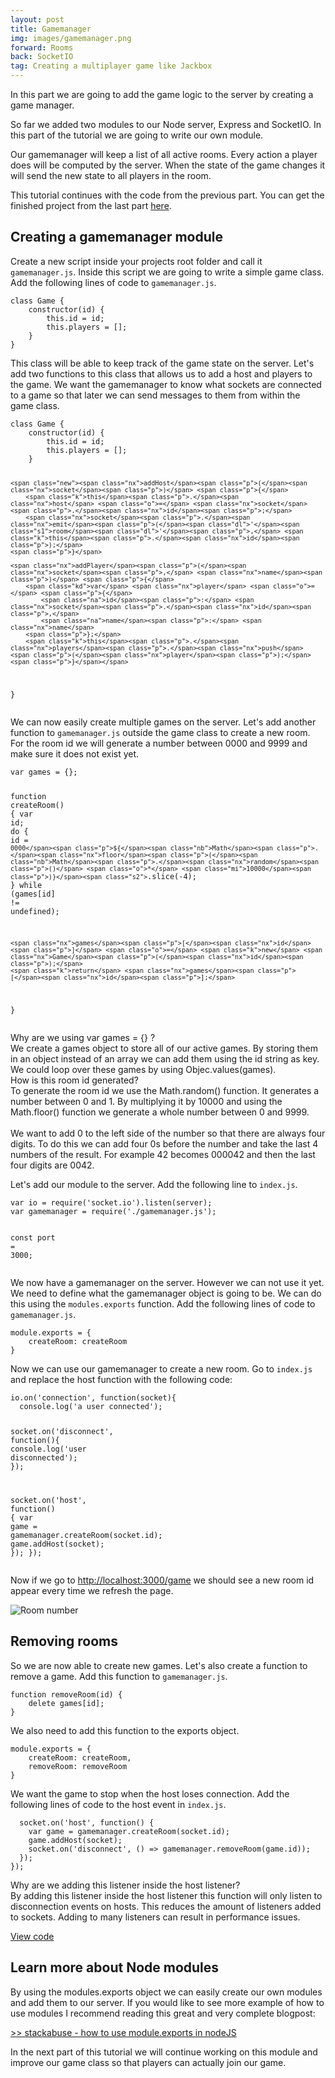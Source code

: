 ```yaml
---
layout: post
title: Gamemanager
img: images/gamemanager.png
forward: Rooms
back: SocketIO
tag: Creating a multiplayer game like Jackbox
---
```


In this part we are going to add the game logic to the server by creating a game manager.

So far we added two modules to our Node server, Express and SocketIO. In this part of the tutorial we are going to write our own module.

Our gamemanager will keep a list of all active rooms. Every action a player does will be computed by the server. When the state of the game changes it will send the new state to all players in the room.

<span class="note">This tutorial continues with the code from the previous part. You can get the finished project from the last part [here](https://github.com/RubenBimmel/MultiplayerGameTutorial/tree/master/03-SocketIO).</note>

## Creating a gamemanager module

Create a new script inside your projects root folder and call it `gamemanager.js`. Inside this script we are going to write a simple game class. Add the following lines of code to `gamemanager.js`.

<div class="language-js highlighter-rouge"><div class="highlight"><pre class="highlight"><code><span class="new"><span class="kd">class</span> <span class="nx">Game</span> <span class="p">{</span>
    <span class="kd">constructor</span><span class="p">(</span><span class="nx">id</span><span class="p">)</span> <span class="p">{</span>
        <span class="k">this</span><span class="p">.</span><span class="nx">id</span> <span class="o">=</span> <span class="nx">id</span><span class="p">;</span>
        <span class="k">this</span><span class="p">.</span><span class="nx">players</span> <span class="o">=</span> <span class="p">[];</span>
    <span class="p">}</span>
<span class="p">}</span></span>
</code></pre></div></div>

This class will be able to keep track of the game state on the server. Let's add two functions to this class that allows us to add a host and players to the game. We want the gamemanager to know what sockets are connected to a game so that later we can send messages to them from within the game class.

<div class="language-js highlighter-rouge"><div class="highlight"><pre class="highlight"><code><span class="kd">class</span> <span class="nx">Game</span> <span class="p">{</span>
    <span class="kd">constructor</span><span class="p">(</span><span class="nx">id</span><span class="p">)</span> <span class="p">{</span>
        <span class="k">this</span><span class="p">.</span><span class="nx">id</span> <span class="o">=</span> <span class="nx">id</span><span class="p">;</span>
        <span class="k">this</span><span class="p">.</span><span class="nx">players</span> <span class="o">=</span> <span class="p">[];</span>
    <span class="p">}</span>

    <span class="new"><span class="nx">addHost</span><span class="p">(</span><span class="nx">socket</span><span class="p">)</span> <span class="p">{</span>
        <span class="k">this</span><span class="p">.</span><span class="nx">host</span> <span class="o">=</span> <span class="nx">socket</span><span class="p">.</span><span class="nx">id</span><span class="p">;</span>
        <span class="nx">socket</span><span class="p">.</span><span class="nx">emit</span><span class="p">(</span><span class="dl">'</span><span class="s1">room</span><span class="dl">'</span><span class="p">,</span> <span class="k">this</span><span class="p">.</span><span class="nx">id</span><span class="p">);</span>
    <span class="p">}</span>

    <span class="nx">addPlayer</span><span class="p">(</span><span class="nx">socket</span><span class="p">,</span> <span class="nx">name</span><span class="p">)</span> <span class="p">{</span>
        <span class="kd">var</span> <span class="nx">player</span> <span class="o">=</span> <span class="p">{</span>
            <span class="na">id</span><span class="p">:</span> <span class="nx">socket</span><span class="p">.</span><span class="nx">id</span><span class="p">,</span>
            <span class="na">name</span><span class="p">:</span> <span class="nx">name</span>
        <span class="p">};</span>
        <span class="k">this</span><span class="p">.</span><span class="nx">players</span><span class="p">.</span><span class="nx">push</span> <span class="p">(</span><span class="nx">player</span><span class="p">);</span>
    <span class="p">}</span></span>
<span class="p">}</span>
</code></pre></div></div>

We can now easily create multiple games on the server. Let's add another function to `gamemanager.js` outside the game class to create a new room. For the room id we will generate a number between 0000 and 9999 and make sure it does not exist yet.

<div class="language-js highlighter-rouge"><div class="highlight"><pre class="highlight"><code><span class="new"><span class="kd">var</span> <span class="nx">games</span> <span class="o">=</span> <span class="p">{};</span>

<span class="kd">function</span> <span class="nx">createRoom</span><span class="p">()</span> <span class="p">{</span>
    <span class="kd">var</span> <span class="nx">id</span><span class="p">;</span>
    <span class="k">do</span> <span class="p">{</span> 
        <span class="nx">id</span> <span class="o">=</span> <span class="s2">`0000</span><span class="p">${</span><span class="nb">Math</span><span class="p">.</span><span class="nx">floor</span><span class="p">(</span><span class="nb">Math</span><span class="p">.</span><span class="nx">random</span><span class="p">()</span> <span class="o">*</span> <span class="mi">10000</span><span class="p">)}</span><span class="s2">`</span><span class="p">.</span><span class="nx">slice</span><span class="p">(</span><span class="o">-</span><span class="mi">4</span><span class="p">);</span>
    <span class="p">}</span> <span class="k">while</span> <span class="p">(</span><span class="nx">games</span><span class="p">[</span><span class="nx">id</span><span class="p">]</span> <span class="o">!=</span> <span class="kc">undefined</span><span class="p">);</span>
    
    <span class="nx">games</span><span class="p">[</span><span class="nx">id</span><span class="p">]</span> <span class="o">=</span> <span class="k">new</span> <span class="nx">Game</span><span class="p">(</span><span class="nx">id</span><span class="p">);</span>
    <span class="k">return</span> <span class="nx">games</span><span class="p">[</span><span class="nx">id</span><span class="p">];</span>
<span class="p">}</span></span>
</code></pre></div></div>

<div class="fold-out" onclick="this.classList.toggle('open')">
<div class="fold-out-title">Why are we using var games = {} ?</div>
<div class="fold-out-content">We create a games object to store all of our active games. By storing them in an object instead of an array we can add them using the id string as key. We could loop over these games by using Objec.values(games).</div>
</div>

<div class="fold-out" onclick="this.classList.toggle('open')">
<div class="fold-out-title">How is this room id generated?</div>
<div class="fold-out-content">To generate the room id we use the Math.random() function. It generates a number between 0 and 1. By multiplying it by 10000 and using the Math.floor() function we generate a whole number between 0 and 9999. <br/><br/>We want to add 0 to the left side of the number so that there are always four digits. To do this we can add four 0s before the number and take the last 4 numbers of the result. For example 42 becomes 000042 and then the last four digits are 0042.</div>
</div>

Let's add our module to the server. Add the following line to `index.js`.

<div class="language-js highlighter-rouge"><div class="highlight"><pre class="highlight"><code><span class="kd">var</span> <span class="nx">io</span> <span class="o">=</span> <span class="nx">require</span><span class="p">(</span><span class="dl">'</span><span class="s1">socket.io</span><span class="dl">'</span><span class="p">).</span><span class="nx">listen</span><span class="p">(</span><span class="nx">server</span><span class="p">);</span>
<span class="new"><span class="kd">var</span> <span class="nx">gamemanager</span> <span class="o">=</span> <span class="nx">require</span><span class="p">(</span><span class="dl">'</span><span class="s1">./gamemanager.js</span><span class="dl">'</span><span class="p">);</span></span>

<span class="kd">const</span> <span class="nx">port</span> <span class="o">=</span> <span class="mi">3000</span><span class="p">;</span>
</code></pre></div></div>

We now have a gamemanager on the server. However we can not use it yet. We need to define what the gamemanager object is going to be. We can do this using the `modules.exports` function. Add the following lines of code to `gamemanager.js`.

<div class="language-js highlighter-rouge"><div class="highlight"><pre class="highlight"><code><span class="new"><span class="nx">module</span><span class="p">.</span><span class="nx">exports</span> <span class="o">=</span> <span class="p">{</span>
    <span class="na">createRoom</span><span class="p">:</span> <span class="nx">createRoom</span>
<span class="p">}</span></span>
</code></pre></div></div>

Now we can use our gamemanager to create a new room. Go to `index.js` and replace the host function with the following code:

<div class="language-js highlighter-rouge"><div class="highlight"><pre class="highlight"><code><span class="nx">io</span><span class="p">.</span><span class="nx">on</span><span class="p">(</span><span class="dl">'</span><span class="s1">connection</span><span class="dl">'</span><span class="p">,</span> <span class="kd">function</span><span class="p">(</span><span class="nx">socket</span><span class="p">){</span>
  <span class="nx">console</span><span class="p">.</span><span class="nx">log</span><span class="p">(</span><span class="dl">'</span><span class="s1">a user connected</span><span class="dl">'</span><span class="p">);</span>

  <span class="nx">socket</span><span class="p">.</span><span class="nx">on</span><span class="p">(</span><span class="dl">'</span><span class="s1">disconnect</span><span class="dl">'</span><span class="p">,</span> <span class="kd">function</span><span class="p">(){</span>
    <span class="nx">console</span><span class="p">.</span><span class="nx">log</span><span class="p">(</span><span class="dl">'</span><span class="s1">user disconnected</span><span class="dl">'</span><span class="p">);</span>
  <span class="p">});</span>

  <span class="nx">socket</span><span class="p">.</span><span class="nx">on</span><span class="p">(</span><span class="dl">'</span><span class="s1">host</span><span class="dl">'</span><span class="p">,</span> <span class="kd">function</span><span class="p">()</span> <span class="p">{</span>
    <span class="new"><span class="kd">var</span> <span class="nx">game</span> <span class="o">=</span> <span class="nx">gamemanager</span><span class="p">.</span><span class="nx">createRoom</span><span class="p">(</span><span class="nx">socket</span><span class="p">.</span><span class="nx">id</span><span class="p">);</span>
    <span class="nx">game</span><span class="p">.</span><span class="nx">addHost</span><span class="p">(</span><span class="nx">socket</span><span class="p">);</span></span>
  <span class="p">});</span>
<span class="p">});</span>
</code></pre></div></div>

Now if we go to <a href="http://localhost:3000/game" target="_blank">http://localhost:3000/game</a> we should see a new room id appear every time we refresh the page.

![Room number]({{site.baseurl}}/images/room9548.png)

## Removing rooms

So we are now able to create new games. Let's also create a function to remove a game. Add this function to `gamemanager.js`.

<div class="language-js highlighter-rouge"><div class="highlight"><pre class="highlight"><code><span class="new"><span class="kd">function</span> <span class="nx">removeRoom</span><span class="p">(</span><span class="nx">id</span><span class="p">)</span> <span class="p">{</span>
    <span class="k">delete</span> <span class="nx">games</span><span class="p">[</span><span class="nx">id</span><span class="p">];</span>
<span class="p">}</span></span>
</code></pre></div></div>

We also need to add this function to the exports object.

<div class="language-js highlighter-rouge"><div class="highlight"><pre class="highlight"><code><span class="nx">module</span><span class="p">.</span><span class="nx">exports</span> <span class="o">=</span> <span class="p">{</span>
    <span class="na">createRoom</span><span class="p">:</span> <span class="nx">createRoom</span><span class="new"><span class="p">,</span>
    <span class="na">removeRoom</span><span class="p">:</span> <span class="nx">removeRoom</span></span>
<span class="p">}</span>
</code></pre></div></div>

We want the game to stop when the host loses connection. Add the following lines of code to the host event in `index.js`.

<div class="language-js highlighter-rouge"><div class="highlight"><pre class="highlight"><code>  <span class="nx">socket</span><span class="p">.</span><span class="nx">on</span><span class="p">(</span><span class="dl">'</span><span class="s1">host</span><span class="dl">'</span><span class="p">,</span> <span class="kd">function</span><span class="p">()</span> <span class="p">{</span>
    <span class="kd">var</span> <span class="nx">game</span> <span class="o">=</span> <span class="nx">gamemanager</span><span class="p">.</span><span class="nx">createRoom</span><span class="p">(</span><span class="nx">socket</span><span class="p">.</span><span class="nx">id</span><span class="p">);</span>
    <span class="nx">game</span><span class="p">.</span><span class="nx">addHost</span><span class="p">(</span><span class="nx">socket</span><span class="p">);</span>
    <span class="new"><span class="nx">socket</span><span class="p">.</span><span class="nx">on</span><span class="p">(</span><span class="dl">'</span><span class="s1">disconnect</span><span class="dl">'</span><span class="p">,</span> <span class="p">()</span> <span class="o">=&gt;</span> <span class="nx">gamemanager</span><span class="p">.</span><span class="nx">removeRoom</span><span class="p">(</span><span class="nx">game</span><span class="p">.</span><span class="nx">id</span><span class="p">));</span></span>
  <span class="p">});</span>
<span class="p">});</span>
</code></pre></div></div>

<div class="fold-out" onclick="this.classList.toggle('open')">
<div class="fold-out-title">Why are we adding this listener inside the host listener?</div>
<div class="fold-out-content">By adding this listener inside the host listener this function will only listen to disconnection events on hosts. This reduces the amount of listeners added to sockets. Adding to many listeners can result in performance issues.</div>
</div>

[View code](https://github.com/RubenBimmel/MultiplayerGameTutorial/tree/master/04-Gamemanager)

## Learn more about Node modules

By using the modules.exports object we can easily create our own modules and add them to our server. If you would like to see more example of how to use modules I recommend reading this great and very complete blogpost:

[>> stackabuse - how to use module.exports in nodeJS](https://stackabuse.com/how-to-use-module-exports-in-node-js/)

In the next part of this tutorial we will continue working on this module and improve our game class so that players can actually join our game.